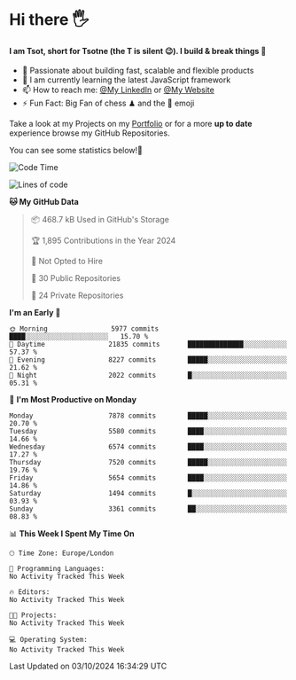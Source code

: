 # Hi there :raised_hand_with_fingers_splayed:
#### I am Tsot, short for Tsotne (the T is silent :wink:). I build & break things :space_invader:
- :telescope: Passionate about building fast, scalable and flexible products
- :seedling: I am currently learning the latest JavaScript framework 
- :mailbox: How to reach me: [@My LinkedIn](https://www.linkedin.com/in/tsotne-gvadzabia/) or [@My Website](https://tsotne.co.uk/contact)
- :zap: Fun Fact: Big Fan of chess ♟ and the 👾 emoji

Take a look at my Projects on my [Portfolio](https://tsotne.co.uk/) or for a more **up to date** experience browse my GitHub Repositories.

You can see some statistics below!:space_invader:
<!--START_SECTION:waka-->
![Code Time](http://img.shields.io/badge/Code%20Time-761%20hrs%202%20mins-blue)

![Lines of code](https://img.shields.io/badge/From%20Hello%20World%20I%27ve%20Written-13.9%20million%20lines%20of%20code-blue)

**🐱 My GitHub Data** 

> 📦 468.7 kB Used in GitHub's Storage 
 > 
> 🏆 1,895 Contributions in the Year 2024
 > 
> 🚫 Not Opted to Hire
 > 
> 📜 30 Public Repositories 
 > 
> 🔑 24 Private Repositories 
 > 
**I'm an Early 🐤** 

```text
🌞 Morning                5977 commits        ████░░░░░░░░░░░░░░░░░░░░░   15.70 % 
🌆 Daytime                21835 commits       ██████████████░░░░░░░░░░░   57.37 % 
🌃 Evening                8227 commits        █████░░░░░░░░░░░░░░░░░░░░   21.62 % 
🌙 Night                  2022 commits        █░░░░░░░░░░░░░░░░░░░░░░░░   05.31 % 
```
📅 **I'm Most Productive on Monday** 

```text
Monday                   7878 commits        █████░░░░░░░░░░░░░░░░░░░░   20.70 % 
Tuesday                  5580 commits        ████░░░░░░░░░░░░░░░░░░░░░   14.66 % 
Wednesday                6574 commits        ████░░░░░░░░░░░░░░░░░░░░░   17.27 % 
Thursday                 7520 commits        █████░░░░░░░░░░░░░░░░░░░░   19.76 % 
Friday                   5654 commits        ████░░░░░░░░░░░░░░░░░░░░░   14.86 % 
Saturday                 1494 commits        █░░░░░░░░░░░░░░░░░░░░░░░░   03.93 % 
Sunday                   3361 commits        ██░░░░░░░░░░░░░░░░░░░░░░░   08.83 % 
```


📊 **This Week I Spent My Time On** 

```text
🕑︎ Time Zone: Europe/London

💬 Programming Languages: 
No Activity Tracked This Week

🔥 Editors: 
No Activity Tracked This Week

🐱‍💻 Projects: 
No Activity Tracked This Week

💻 Operating System: 
No Activity Tracked This Week
```


 Last Updated on 03/10/2024 16:34:29 UTC
<!--END_SECTION:waka-->
